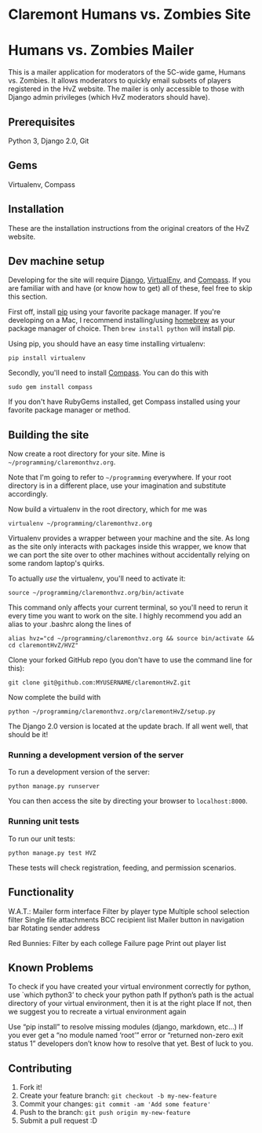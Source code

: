 Claremont Humans vs. Zombies Site
====================================

# Humans vs. Zombies Mailer

This is a mailer application for moderators of the 5C-wide game, Humans vs. Zombies. It allows moderators to quickly email subsets of players registered in the HvZ website. The mailer is only accessible to those with Django admin privileges (which HvZ moderators should have). 

## Prerequisites
Python 3,
Django 2.0,
Git

## Gems
Virtualenv,
Compass

## Installation
These are the installation instructions from the original creators of the HvZ website. 

Dev machine setup
-----------------

Developing for the site will require [Django](http://www.djangoproject.com/), [VirtualEnv](http://pypi.python.org/pypi/virtualenv/),
and [Compass](http://rubygems.org/gems/compass). If you are familiar with and have (or know how to
get) all of these, feel free to skip this section.

First off, install [pip](http://www.pip-installer.org/) using your favorite package manager. If you're developing on a Mac, I recommend installing/using [homebrew](http://mxcl.github.io/homebrew/) as your package manager of choice. Then `brew install python` will install pip.

Using pip, you should have an easy time installing virtualenv:

    pip install virtualenv

Secondly, you'll need to install [Compass](http://rubygems.org/gems/compass). You can do this with

    sudo gem install compass

If you don't have RubyGems installed, get Compass installed using your
favorite package manager or method.

Building the site
-----------------

Now create a root directory for your site. Mine is
`~/programming/claremonthvz.org`.

Note that I'm going to refer to `~/programming` everywhere. If your
root directory is in a different place, use your imagination and
substitute accordingly.

Now build a virtualenv in the root directory, which for me was

    virtualenv ~/programming/claremonthvz.org

Virtualenv provides a wrapper between your machine and the site. As
long as the site only interacts with packages inside this wrapper, we
know that we can port the site over to other machines without
accidentally relying on some random laptop's quirks.

To actually *use* the virtualenv, you'll need to activate it:

    source ~/programming/claremonthvz.org/bin/activate

This command only affects your current terminal, so you'll need to
rerun it every time you want to work on the site. I highly recommend
you add an alias to your .bashrc along the lines of

    alias hvz="cd ~/programming/claremonthvz.org && source bin/activate && cd claremontHvZ/HVZ"

Clone your forked GitHub repo (you don't have to use the command line
for this):

    git clone git@github.com:MYUSERNAME/claremontHvZ.git

Now complete the build with

    python ~/programming/claremonthvz.org/claremontHvZ/setup.py

The Django 2.0 version is located at the update brach.
If all went well, that should be it! 

### Running a development version of the server

To run a development version of the server:

    python manage.py runserver

You can then access the site by directing your browser to `localhost:8000`.

### Running unit tests

To run our unit tests:

    python manage.py test HVZ

These tests will check registration, feeding, and permission scenarios.

## Functionality
W.A.T.:
Mailer form interface
Filter by player type
Multiple school selection filter
Single file attachments
BCC recipient list
Mailer button in navigation bar
Rotating sender address

Red Bunnies:
Filter by each college
Failure page
Print out player list

## Known Problems
To check if you have created your virtual environment correctly for python, use `which python3’ to check your python path
If python’s path is the actual directory of your virtual environment, then it is at the right place
If not, then we suggest you to recreate a virtual environment again

Use “pip install” to resolve missing modules (django, markdown, etc…)
If you ever get a “no module named ‘root’” error or “returned non-zero exit status 1” developers don’t know how to resolve that yet. Best of luck to you.

## Contributing

1. Fork it!
2. Create your feature branch: `git checkout -b my-new-feature`
3. Commit your changes: `git commit -am 'Add some feature'`
4. Push to the branch: `git push origin my-new-feature`
5. Submit a pull request :D

